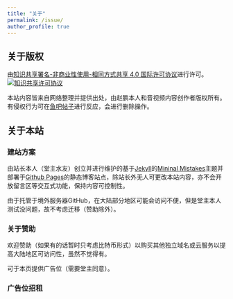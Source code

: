 ```yaml
---
title: "关于"
permalink: /issue/
author_profile: true
---
```


## 关于版权

由<a rel="license" href="http://creativecommons.org/licenses/by-nc-sa/4.0/">知识共享署名-非商业性使用-相同方式共享 4.0 国际许可协议</a>进行许可。<a rel="license" href="http://creativecommons.org/licenses/by-nc-sa/4.0/"><img alt="知识共享许可协议" style="border-width:0" src="https://i.creativecommons.org/l/by-nc-sa/4.0/80x15.png" /></a><br />

本站内容皆来自网络整理并提供出处，由赵鹏本人和音视频内容创作者版权所有。有侵权行为可在[鱼吧帖子](https://yuba.douyu.com/p/662672311618762977)进行反应，会进行删除操作。

## 关于本站

### 建站方案

由站长本人（堂主水友）创立并进行维护的基于[Jekyll](http://jekyllrb.com/)的[Mininal Mistakes](https://mademistakes.com/work/minimal-mistakes-jekyll-theme/)主题并部署于[Github Pages](https://pages.github.com/)的静态博客站点，除站长外无人可更改本站内容，亦不会开放留言区等交互式功能，保持内容可控制性。

由于托管于境外服务器GitHub，在大陆部分地区可能会访问不便，但是堂主本人测试没问题，故不考虑迁移（赞助除外）。

### 关于赞助

欢迎赞助（如果有的话暂时只考虑比特币形式）以购买其他独立域名或云服务以提高大陆地区可访问性，虽然不觉得有。

可于本页提供广告位（需要堂主同意）。

### 广告位招租
